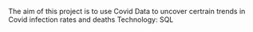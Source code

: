 The aim of this project is to use Covid Data to uncover certrain trends in Covid infection rates and deaths
Technology: SQL
